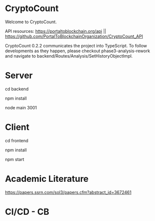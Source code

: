 # CryptoCount
Welcome to CryptoCount. 

API resources: https://portaltoblockchain.org/api || https://github.com/PortalToBlockchainOrganization/CryptoCount_API

CryptoCount 0.2.2 communicates the project into TypeScript. To follow developments as they happen, please checkout phase3-analysis-rework and navigate to backend/Routes/Analysis/SetHistoryObjectImpl.


# Server
cd backend

npm install

node main 3001

# Client

cd frontend

npm install 

npm start

# Academic Literature

https://papers.ssrn.com/sol3/papers.cfm?abstract_id=3672461

# CI/CD - CB

